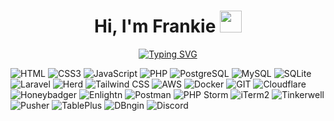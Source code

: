 <h1 align="center">
	Hi, I'm Frankie <img src="https://media.giphy.com/media/hvRJCLFzcasrR4ia7z/giphy.gif" width="35">
</h1>

<p align="center">
	<a href="https://github.com/Frankie813">
		<a href="https://git.io/typing-svg"><img src="https://readme-typing-svg.herokuapp.com?font=Fira+Code&size=25&pause=1000&color=0DF7A6&center=true&vCenter=true&random=true&width=435&lines=web+developer;opportunity+seeker;cyclist;full+stack+developer;self+taught+programmer" alt="Typing SVG" /></a>
	</a>
</p>



![HTML](https://img.shields.io/badge/HTML-white?logo=Html5&color=E34F26&logoColor=white)
![CSS3](https://img.shields.io/badge/CSS3-white?logo=css3&color=1572B6&logoColor=white)
![JavaScript](https://img.shields.io/badge/JavaScript-white?logo=javascript&color=F7DF1E&logoColor=white)
![PHP](https://img.shields.io/badge/PHP-white?logo=php&color=777BB4&logoColor=white)
![PostgreSQL](https://img.shields.io/badge/postgresql-white?logo=postgresql&color=4169E1&logoColor=white)
![MySQL](https://img.shields.io/badge/mysql-white?logo=mysql&color=4479A1&logoColor=white)
![SQLite](https://img.shields.io/badge/sqlite-white?logo=sqlite&color=003B57&logoColor=white)
![Laravel](https://img.shields.io/badge/Laravel-red?logo=laravel&color=FF2D20&logoColor=white)
![Herd](https://img.shields.io/badge/Herd-red?color=FF2D20&logoColor=white)
![Tailwind CSS](https://img.shields.io/badge/Tailwind_CSS-white?logo=tailwindcss&color=06B6D4&logoColor=white)
![AWS](https://img.shields.io/badge/AWS-orange?logo=amazonwebservices&color=232F3E)
![Docker](https://img.shields.io/badge/Docker-white?logo=docker&color=2496ED&logoColor=white)
![GIT](https://img.shields.io/badge/GIT-white?logo=git&color=F05032&logoColor=white)
![Cloudflare](https://img.shields.io/badge/Cloudflare-white?logo=Cloudflare&color=F38020&logoColor=white)
![Honeybadger](https://img.shields.io/badge/Honeybadger-orange)
![Enlightn](https://img.shields.io/badge/Enlightn-gray)
![Postman](https://img.shields.io/badge/Postman-orange?logo=postman&color=FF6C37&logoColor=white)
![PHP Storm](https://img.shields.io/badge/PHP_Storm-purple?logo=phpstorm&color=000000)
![iTerm2](https://img.shields.io/badge/iTerm2-white?logo=iterm2&color=000000&logoColor=white)
![Tinkerwell](https://img.shields.io/badge/Tinkerwell-yellow)
![Pusher](https://img.shields.io/badge/Pusher-white?logo=pusher&color=300D4F&logoColor=white)
![TablePlus](https://img.shields.io/badge/TablePlus-yellow)
![DBngin](https://img.shields.io/badge/DBngin-purple)
![Discord](https://img.shields.io/badge/Discord-white?logo=discord&color=5865F2&logoColor=white)






<!--
**Frankie813/Frankie813** is a ✨ _special_ ✨ repository because its `README.md` (this file) appears on your GitHub profile.

Here are some ideas to get you started:

- 🔭 I’m currently working on ...
- 🌱 I’m currently learning ...
- 👯 I’m looking to collaborate on ...
- 🤔 I’m looking for help with ...
- 💬 Ask me about ...
- 📫 How to reach me: ...
- 😄 Pronouns: ...
- ⚡ Fun fact: ...
-->
